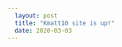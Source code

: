 ```yaml
---
  layout: post
  title: "Kmatt10 site is up!"
  date: 2020-03-03
---
```


<div class="content">
  <p></p>
</div>
